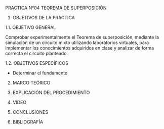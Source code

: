 PRACTICA N°04 TEOREMA DE SUPERPOSICIÓN
1. OBJETIVOS DE LA PRÁCTICA

1.1. OBJETIVO GENERAL

Comprobar experimentalmente el Teorema de superposición, mediante la simulación de un circuito mixto utilizando laboratorios virtuales, para implementar los conocimientos adquiridos en clase y analizar de forma correcta el circuito planteado.

1.2. OBJETIVOS ESPECÍFICOS

- Determinar el fundamento 

2. MARCO TEÓRICO

3. EXPLICACIÓN DEL PROCEDIMIENTO

4. VIDEO

5. CONCLUSIONES

6. BIBLIOGRAFÍA

